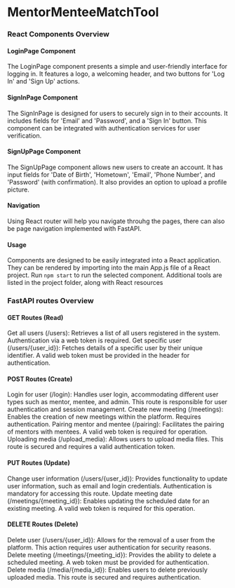 # MentorMenteeMatchTool

### React Components Overview
#### LoginPage Component
The LoginPage component presents a simple and user-friendly interface for logging in. It features a logo, a welcoming header, and two buttons for 'Log In' and 'Sign Up' actions.

#### SignInPage Component
The SignInPage is designed for users to securely sign in to their accounts. It includes fields for 'Email' and 'Password', and a 'Sign In' button. This component can be integrated with authentication services for user verification.

#### SignUpPage Component
The SignUpPage component allows new users to create an account. It has input fields for 'Date of Birth', 'Hometown', 'Email', 'Phone Number', and 'Password' (with confirmation). It also provides an option to upload a profile picture.

#### Navigation
Using React router will help you navigate throuhg the pages, there can also be page navigation implemented with FastAPI.

#### Usage
Components are designed to be easily integrated into a React application. They can be rendered by importing into the main App.js file of a React project. Run `npm start` to run the selected component. Additional tools are listed in the project folder, along with React resources

### FastAPI routes Overview

#### GET Routes (Read)
Get all users (/users): Retrieves a list of all users registered in the system. Authentication via a web token is required.
Get specific user (/users/{user_id}): Fetches details of a specific user by their unique identifier. A valid web token must be provided in the header for authentication.
#### POST Routes (Create)
Login for user (/login): Handles user login, accommodating different user types such as mentor, mentee, and admin. This route is responsible for user authentication and session management.
Create new meeting (/meetings): Enables the creation of new meetings within the platform. Requires authentication.
Pairing mentor and mentee (/pairing): Facilitates the pairing of mentors with mentees. A valid web token is required for operation.
Uploading media (/upload_media): Allows users to upload media files. This route is secured and requires a valid authentication token.
#### PUT Routes (Update)
Change user information (/users/{user_id}): Provides functionality to update user information, such as email and login credentials. Authentication is mandatory for accessing this route.
Update meeting date (/meetings/{meeting_id}): Enables updating the scheduled date for an existing meeting. A valid web token is required for this operation.
#### DELETE Routes (Delete)
Delete user (/users/{user_id}): Allows for the removal of a user from the platform. This action requires user authentication for security reasons.
Delete meeting (/meetings/{meeting_id}): Provides the ability to delete a scheduled meeting. A web token must be provided for authentication.
Delete media (/media/{media_id}): Enables users to delete previously uploaded media. This route is secured and requires authentication.
